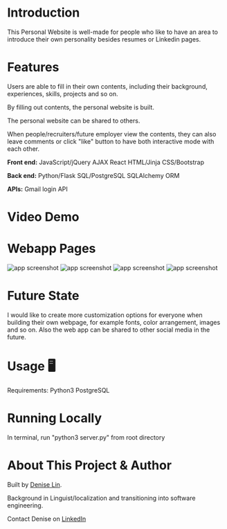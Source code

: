 # Introduction

This Personal Website is well-made for people who like to have an area to introduce their own personality besides resumes or Linkedin pages. 

# Features
Users are able to fill in their own contents, including their background, experiences, skills, projects and so on.

By filling out contents, the personal website is built.

The personal website can be shared to others.

When people/recruiters/future employer view the contents, they can also leave comments or click "like" button to have both interactive mode with each other.

**Front end:** 
JavaScript/jQuery
AJAX
React
HTML/Jinja
CSS/Bootstrap

**Back end:** 
Python/Flask
SQL/PostgreSQL
SQLAlchemy ORM


**APIs:**
Gmail login API

# Video Demo

# Webapp Pages
![app screenshot](/static/img/Homepage)
![app screenshot](/static/img/Account)
![app screenshot](/static/img/Build)
![app screenshot](/static/img/Portfolio_page)


# Future State
I would like to create more customization options for everyone when building their own webpage, for example fonts, color arrangement, images and so on. Also the web app can be shared to other social media in the future. 

# Usage :desktop_computer:
Requirements:
Python3
PostgreSQL

# Running Locally
In terminal, run "python3 server.py" from root directory

# About This Project & Author
Built by [Denise Lin](https://github.com/DeniseYT). 

Background in Linguist/localization and transitioning into software engineering.

Contact Denise on [LinkedIn](https://www.linkedin.com/in/denise-lin-7b0171117/)





